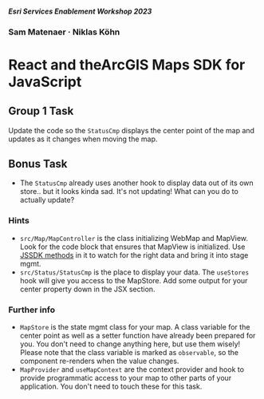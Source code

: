 #### <i>Esri Services Enablement Workshop 2023​</i>
### Sam Matenaer · Niklas Köhn
# React and the ​ArcGIS Maps SDK for JavaScript​

## Group 1 Task

Update the code so the ``StatusCmp`` displays the center point of the map and updates as it changes when moving the map.

## Bonus Task
* The ``StatusCmp`` already uses another hook to display data out of its own store.. but it looks kinda sad. It's not updating! What can you do to actually update?
  
### Hints
* ``src/Map/MapController`` is the class initializing WebMap and MapView. Look for the code block that ensures that MapView is initialized. Use [JSSDK methods](https://developers.arcgis.com/javascript/latest/api-reference/esri-core-reactiveUtils.html) in it to watch for the right data and bring it into stage mgmt.
* ``src/Status/StatusCmp`` is the place to display your data. The ``useStores`` hook will give you access to the MapStore. Add some output for your center property down in the JSX section.

### Further info
* ``MapStore`` is the state mgmt class for your map. A class variable for the center point as well as a setter function have already been prepared for you. You don't need to change anything here, but use them wisely! Please note that the class variable is marked as ``observable``, so the component re-renders when the value changes. 
* ``MapProvider`` and ``useMapContext`` are the context provider and hook to provide programmatic access to your map to other parts of your application. You don't need to touch these for this task.

